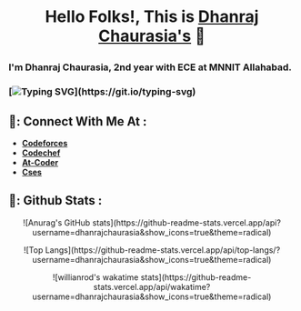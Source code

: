 # <p align="center">Hello Folks!, This is [**Dhanraj Chaurasia's**](https://dhanrajchaurasia.github.io/) :wave:</p>
### I'm Dhanraj Chaurasia, 2nd year with ECE at MNNIT Allahabad.
### [![Typing SVG](https://readme-typing-svg.herokuapp.com?font=Roboto&color=%23FFF03C&size=25&center=true&vCenter=true&width=850&height=30&lines=An+enthusiast+frontend+web+developer.;A+competitive+programmer+(coder).+;Enthusiast+to+learn+new+things.;A+quick+learner+to+develop+new+skills.)](https://git.io/typing-svg)
## 🌟: Connect With Me At : 
- [**Codeforces**](https://codeforces.com/profile/coderdhanraj)
- [**Codechef**](https://codechef.com/users/coderdhanraj/)
- [**At-Coder**](https://atcoder.jp/users/coderdhanraj/)
- [**Cses**](https://cses.fi/user/75925/)
## 🌟: Github Stats : 
 <p align="center">![Anurag's GitHub stats](https://github-readme-stats.vercel.app/api?username=dhanrajchaurasia&show_icons=true&theme=radical)</p>
 <p align="center">![Top Langs](https://github-readme-stats.vercel.app/api/top-langs/?username=dhanrajchaurasia&show_icons=true&theme=radical)</p>
 <p align="center">![willianrod's wakatime stats](https://github-readme-stats.vercel.app/api/wakatime?username=dhanrajchaurasia&show_icons=true&theme=radical)</p>
